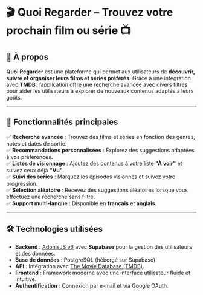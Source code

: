# 🎬 Quoi Regarder – Trouvez votre prochain film ou série 📺  

## 📌 À propos  
**Quoi Regarder** est une plateforme qui permet aux utilisateurs de **découvrir, suivre et organiser leurs films et séries préférés**. Grâce à une intégration avec **TMDB**, l’application offre une recherche avancée avec divers filtres pour aider les utilisateurs à explorer de nouveaux contenus adaptés à leurs goûts.

---

## 🚀 Fonctionnalités principales  
✅ **Recherche avancée** : Trouvez des films et séries en fonction des genres, notes et dates de sortie.  
✅ **Recommandations personnalisées** : Explorez des suggestions adaptées à vos préférences.  
✅ **Listes de visionnage** : Ajoutez des contenus à votre liste **"À voir"** et suivez ceux déjà **"Vu"**.  
✅ **Suivi des séries** : Marquez les épisodes visionnés et suivez votre progression.  
✅ **Sélection aléatoire** : Recevez des suggestions aléatoires lorsque vous effectuez une recherche sans filtre.  
✅ **Support multi-langue** : Disponible en **français** et **anglais**.  

---

## 🛠️ Technologies utilisées  
- **Backend** : [AdonisJS v6](https://adonisjs.com/) avec **Supabase** pour la gestion des utilisateurs et des données.  
- **Base de données** : PostgreSQL (hébergé sur Supabase).  
- **API** : Intégration avec [The Movie Database (TMDB)](https://www.themoviedb.org/).  
- **Frontend** : Framework moderne avec une interface utilisateur fluide et intuitive.  
- **Authentification** : Connexion par e-mail et via Google OAuth.  
